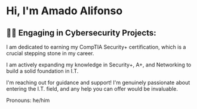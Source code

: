 
<h1>Hi, I'm Amado Alifonso</h1>

<h2>👨‍💻 Engaging in Cybersecurity Projects:</h2>

<p> I am dedicated to earning my CompTIA Security+ certification, which is a crucial stepping stone in my career.</p>
<p> I am actively expanding my knowledge in Security+, A+, and Networking to build a solid foundation in I.T.</p>
<p> I'm reaching out for guidance and support! I'm genuinely passionate about entering the I.T. field, and any help you can offer would be invaluable.</p>
<p> Pronouns: he/him</p>


